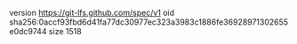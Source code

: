 version https://git-lfs.github.com/spec/v1
oid sha256:0accf93fbd6d41fa77dc30977ec323a3983c1886fe36928971302655e0dc9744
size 1518
